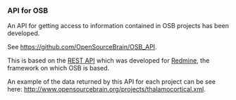 ### API for OSB

An API for getting access to information contained in OSB projects has been developed.

See https://github.com/OpenSourceBrain/OSB_API.

This is based on the [REST API](http://www.redmine.org/projects/redmine/wiki/Rest_api) which was developed for [Redmine](http://www.redmine.org), the framework on which OSB is based. 

An example of the data returned by this API for each project can be see here: http://www.opensourcebrain.org/projects/thalamocortical.xml.


